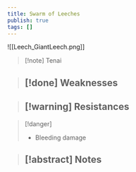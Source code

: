 ```yaml
---
title: Swarm of Leeches
publish: true
tags: []
---
```

![[Leech_GiantLeech.png]]
> [!note] Tenai
> <span style="font-family: 'Lucida Handwriting'; font-optical-sizing: auto; font-style: normal; word-break: break-word;"><span/>

> [!done] Weaknesses
> - 

> [!warning] Resistances
> - 

> [!danger]
> - Bleeding damage

> [!abstract] Notes
> - 